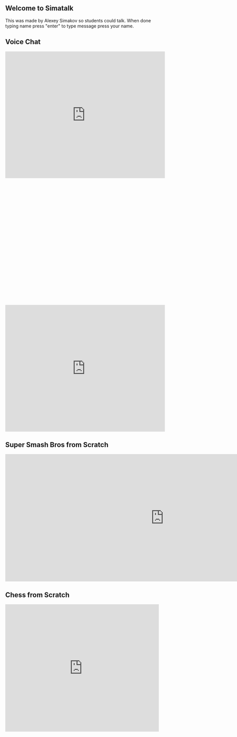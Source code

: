 ## Welcome to Simatalk

This was made by Alexey Simakov so students could talk. When done typing name press "enter"
to type message press your name.

## Voice Chat

<iframe src="https://talky.io/simatalk" width="100%" height="400" frameborder="0" scrolling="no"></iframe>

<div id="tlkio" data-channel="student-talk" data-theme="theme--minimal" style="width:100%;height:400;"></div><script async src="http://tlk.io/embed.js" type="text/javascript"></script>

<iframe src="https://tlk.io/student-talk" width="100%" height="400" frameborder="0" scrolling="no"></iframe>

## Super Smash Bros from Scratch
<iframe src="https://scratch.mit.edu/projects/318927435/embed" allowtransparency="true" width="1000" height="402" frameborder="0" scrolling="no" allowfullscreen></iframe>

## Chess from Scratch
<iframe src="https://scratch.mit.edu/projects/148769358/embed" allowtransparency="true" width="485" height="402" frameborder="0" scrolling="no" allowfullscreen></iframe>
